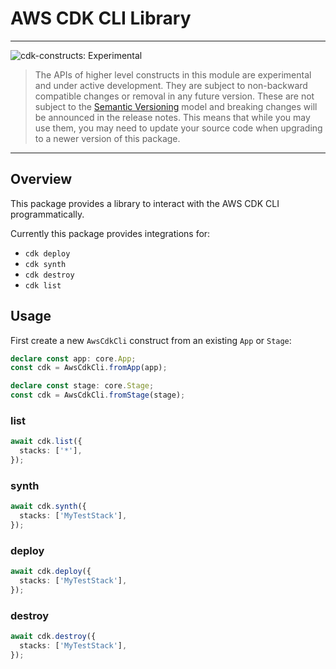 # AWS CDK CLI Library
<!--BEGIN STABILITY BANNER-->

---

![cdk-constructs: Experimental](https://img.shields.io/badge/cdk--constructs-experimental-important.svg?style=for-the-badge)

> The APIs of higher level constructs in this module are experimental and under active development.
> They are subject to non-backward compatible changes or removal in any future version. These are
> not subject to the [Semantic Versioning](https://semver.org/) model and breaking changes will be
> announced in the release notes. This means that while you may use them, you may need to update
> your source code when upgrading to a newer version of this package.

---

<!--END STABILITY BANNER-->

## Overview

This package provides a library to interact with the AWS CDK CLI programmatically.

Currently this package provides integrations for:

- `cdk deploy`
- `cdk synth`
- `cdk destroy`
- `cdk list`

## Usage

First create a new `AwsCdkCli` construct from an existing `App` or `Stage`:

```ts fixture=imports
declare const app: core.App;
const cdk = AwsCdkCli.fromApp(app);
```

```ts fixture=imports
declare const stage: core.Stage;
const cdk = AwsCdkCli.fromStage(stage);
```

### list

```ts
await cdk.list({
  stacks: ['*'],
});
```

### synth

```ts
await cdk.synth({
  stacks: ['MyTestStack'],
});
```

### deploy

```ts
await cdk.deploy({
  stacks: ['MyTestStack'],
});
```

### destroy

```ts
await cdk.destroy({
  stacks: ['MyTestStack'],
});
```
